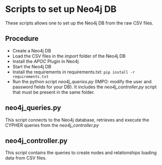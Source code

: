 # Scripts to set up Neo4j DB

These scripts allows one to set up the Neo4j DB from the raw CSV files.

## Procedure

- Create a Neo4j DB
- Load the CSV files in the *import* folder of the Neo4j DB
- Install the *APOC* Plugin in Neo4j
- Start the Neo4j DB
- Install the requirements in requirements.txt: ```pip install -r requirements.txt```
- Run the python script *neo4j_queries.py* (IMPO: modify the user and password fields for your DB). It includes the *neo4j_controller.py* script that must be present in the same folder. 

## neo4j_queries.py

This script connects to the Neo4j database, retrieves and execute the CYPHER queries from the *neo4j_controller.py*

## neo4j_controller.py

This script contains the queries to create nodes and relationships loading data from CSV files.
